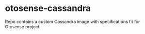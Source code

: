 # otosense-cassandra
Repo contains a custom Cassandra image with specifications fit for Otosense project
